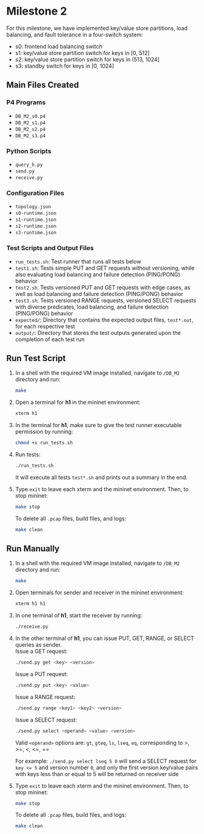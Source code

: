 # Milestone 2
For this milestone, we have implemented key/value store partitions, load balancing, and fault tolerance in a four-switch system:  
- s0: frontend load balancing switch
- s1: key/value store partition switch for keys in [0, 512]
- s2: key/value store partition switch for keys in (513, 1024]  
- s3: standby switch for keys in [0, 1024]

## Main Files Created

### P4 Programs
- `DB_M2_s0.p4`
- `DB_M2_s1.p4`
- `DB_M2_s2.p4`
- `DB_M2_s3.p4`

### Python Scripts
- `query_h.py`
- `send.py`
- `receive.py`

### Configuration Files
- `topology.json`
- `s0-runtime.json`
- `s1-runtime.json`
- `s2-runtime.json`
- `s3-runtime.json`

### Test Scripts and Output Files
- `run_tests.sh`: Test runner that runs all tests below
- `test1.sh`: Tests simple PUT and GET requests without versioning, while also evaluating load balancing and failure detection (PING/PONG) behavior
- `test2.sh`: Tests versioned PUT and GET requests with edge cases, as well as load balancing and failure detection (PING/PONG) behavior
- `test3.sh`: Tests versioned RANGE requests, versioned SELECT requests with diverse predicates, load balancing, and failure detection (PING/PONG) behavior
- `expected/`: Directory that contains the expected output files, `test*.out`, for each respective test
- `output/`: Directory that stores the test outputs generated upon the completion of each test run

## Run Test Script
1. In a shell with the required VM image installed, navigate to `/DB_M2` directory and run:
    ```bash
    make
    ```
2. Open a terminal for **h1** in the mininet environment: 
    ```bash
    xterm h1
    ```
3. In the terminal for **h1**, make sure to give the test runner executable permission by running:
    ```bash
    chmod +x run_tests.sh
    ```
4. Run tests:
    ```bash
    ./run_tests.sh
    ```
   It will execute all tests `test*.sh` and prints out a summary in the end.   

5. Type `exit` to leave each xterm and the mininet environment. Then, to stop mininet:  
    ```bash
    make stop
    ```
   To delete all `.pcap` files, build files, and logs:  
    ```bash
    make clean
    ```

## Run Manually
1. In a shell with the required VM image installed, navigate to `/DB_M2` directory and run:
    ```bash
    make
    ```
2. Open terminals for sender and receiver in the mininet environment:
    ```bash
    xterm h1 h1
    ```

3. In one terminal of **h1**, start the receiver by running:
    ```bash
    ./receive.py
    ```

4. In the other terminal of **h1**, you can issue PUT, GET, RANGE, or SELECT queries as sender.   
   Issue a GET request:
    ```bash
    ./send.py get <key> <version> 
    ```
   Issue a PUT request:
    ```bash
    ./send.py put <key> <value> 
    ```
   Issue a RANGE request:
    ```bash
    ./send.py range <key1> <key2> <version> 
    ```
   Issue a SELECT request:
    ```bash
    ./send.py select <operand> <value> <version>
    ```
   Valid `<operand>` options are: `gt`, `gteq`, `ls`, `lseq`, `eq`, corresponding to >, >=, <, <=, ==  

   For example: `./send.py select lseq 5 0` will send a SELECT request for `key <= 5` and version number `0`, 
    and only the first version key/value pairs with keys less than or equal to 5 will be returned on receiver side  
    
5. Type `exit` to leave each xterm and the mininet environment. Then, to stop mininet:  
    ```bash
    make stop
    ```
   To delete all `.pcap` files, build files, and logs:  
    ```bash
    make clean
    ```